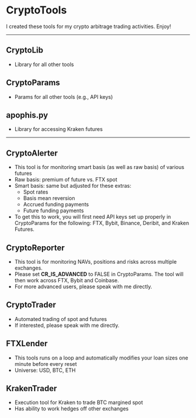 # CryptoTools
I created these tools for my crypto arbitrage trading activities.  Enjoy!

---

## CryptoLib
- Library for all other tools

## CryptoParams
- Params for all other tools (e.g., API keys)

## apophis.py
- Library for accessing Kraken futures
---

## CryptoAlerter
- This tool is for monitoring smart basis (as well as raw basis) of various futures
- Raw basis: premium of future vs. FTX spot
- Smart basis: same but adjusted for these extras:
	- Spot rates
	- Basis mean reversion
	- Accrued funding payments
	- Future funding payments
- To get this to work, you will first need API keys set up properly in CryptoParams for the following: FTX, Bybit, Binance, Deribit, and Kraken Futures.

## CryptoReporter
- This tool is for monitoring NAVs, positions and risks across multiple exchanges.
- Please set **CR_IS_ADVANCED** to FALSE in CryptoParams.  The tool will then work across FTX, Bybit and Coinbase.
- For more advanced users, please speak with me directly.
  
## CryptoTrader
- Automated trading of spot and futures
- If interested, please speak with me directly.

## FTXLender
- This tools runs on a loop and automatically modifies your loan sizes one minute before every reset
- Universe: USD, BTC, ETH

## KrakenTrader
- Execution tool for Kraken to trade BTC margined spot
- Has ability to work hedges off other exchanges
